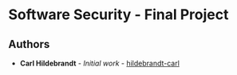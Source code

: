 # Software Security - Final Project


## Authors

* **Carl Hildebrandt** - *Initial work* - [hildebrandt-carl](https://github.com/hildebrandt-carl)
